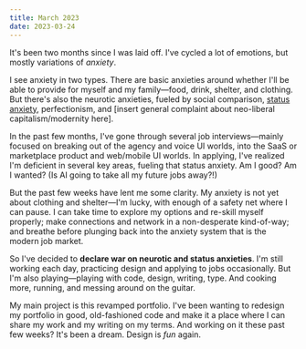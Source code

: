 ```yaml
---
title: March 2023
date: 2023-03-24
---
```


It's been two months since I was laid off. I've cycled a lot of emotions, but mostly variations of _anxiety_.

I see anxiety in two types. There are basic anxieties around whether I'll be able to provide for myself and my family—food, drink, shelter, and clothing. But there's also the neurotic anxieties, fueled by social comparison, [status anxiety](https://en.wikipedia.org/wiki/Status_Anxiety), perfectionism, and [insert general complaint about neo-liberal capitalism/modernity here].

In the past few months, I've gone through several job interviews—mainly focused on breaking out of the agency and voice UI worlds, into the SaaS or marketplace product and web/mobile UI worlds. In applying, I've realized I'm deficient in several key areas, fueling that status anxiety. Am I good? Am I wanted? (Is AI going to take all my future jobs away?!)

But the past few weeks have lent me some clarity. My anxiety is not yet about clothing and shelter—I'm lucky, with enough of a safety net where I can pause. I can take time to explore my options and re-skill myself properly; make connections and network in a non-desperate kind-of-way; and breathe before plunging back into the anxiety system that is the modern job market.

So I've decided to **declare war on neurotic and status anxieties**. I'm still working each day, practicing design and applying to jobs occasionally. But I'm also playing—playing with code, design, writing, type. And cooking more, running, and messing around on the guitar.

My main project is this revamped portfolio. I've been wanting to redesign my portfolio in good, old-fashioned code and make it a place where I can share my work and my writing on my terms. And working on it these past few weeks? It's been a dream. Design is _fun_ again.